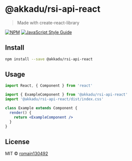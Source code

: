 # @akkadu/rsi-api-react

> Made with create-react-library

[![NPM](https://img.shields.io/npm/v/@akkadu/rsi-api-react.svg)](https://www.npmjs.com/package/@akkadu/rsi-api-react) [![JavaScript Style Guide](https://img.shields.io/badge/code_style-standard-brightgreen.svg)](https://standardjs.com)

## Install

```bash
npm install --save @akkadu/rsi-api-react
```

## Usage

```jsx
import React, { Component } from 'react'

import { ExampleComponent } from '@akkadu/rsi-api-react'
import '@akkadu/rsi-api-react/dist/index.css'

class Example extends Component {
  render() {
    return <ExampleComponent />
  }
}
```

## License

MIT © [romain130492](https://github.com/romain130492)
